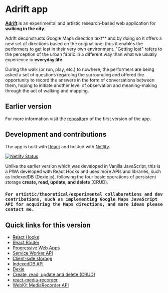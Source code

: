 # Adrift app

__<a href="https://adrift.city/" target="_blank">Adrift</a>__ is an experimental and artistic research-based web application for **walking in the city**.

Adrift deconstructs Google Maps direction text** and by doing so it offers a new set of directions based on the original one, thus it enables the performers to get lost in their very own environment. "Getting lost" refers to the perception of the urban fabric in a different way than what we usually experience in **everyday life**.

During the walk (or run, play, etc.) to nowhere, the performers are being asked a set of questions regarding the surrounding and offered the opportunity to record the answers in the form of conversations between them, hoping to initiate another level of observation and meaning-making through the act of walking and mapping.


## Earlier version

For more information visit the [repository](https://github.com/farzadgo/adrift-js) of the first version of the app.


## Development and contributions

The app is built with [React](https://create-react-app.dev/) and hosted with [Netlify](https://www.netlify.com/).

[![Netlify Status](https://api.netlify.com/api/v1/badges/23eaaa27-d296-45ed-bd85-8316aa1138ca/deploy-status)](https://app.netlify.com/sites/adriftapp/deploys)

Unlike the earlier version which was developed in Vanilla JavaScript, this is a PWA developed with React Hooks and uses more APIs and libraries, such as IndexedDB (Dexie.js), following the four basic operations of persistent storage **create, read, update, and delete** (CRUD).

### `For artistic/theoretical/experimental collaborations and dev contributions, such as implementing Google Maps JavaScript API for acquiring the Maps directions, and more ideas please contact me.`


## Quick links for this version

- [React Hooks](https://reactjs.org/docs/hooks-intro.html)
- [React Router](https://reactrouter.com/web/guides/quick-start)
- [Progressive Web Apps](https://web.dev/progressive-web-apps/)
- [Service Worker API](https://developer.mozilla.org/en-US/docs/Web/API/Service_Worker_API)
- [Client-side storage](https://developer.mozilla.org/en-US/docs/Learn/JavaScript/Client-side_web_APIs/Client-side_storage)
- [IndexedDB API](https://developer.mozilla.org/en-US/docs/Web/API/IndexedDB_API)
- [Dexie](https://dexie.org/docs/Dexie/Dexie)
- [Create, read, update and delete (CRUD)](https://en.wikipedia.org/wiki/Create,_read,_update_and_delete)
- [react-media-recorder](https://github.com/0x006F/react-media-recorder#readme)
- [WebKit MediaRecorder API](https://webkit.org/blog/11353/mediarecorder-api/)
